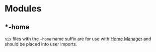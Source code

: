 # Modules

## *-home

`nix` files with the `-home` name suffix are for use with [Home Manager](https://github.com/nix-community/home-manager)
and should be placed into user imports.
